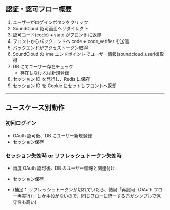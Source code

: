 ## 認証・認可フロー概要

1. ユーザーがログインボタンをクリック
2. SoundCloud 認可画面へリダイレクト
3. 認可コード(code) + state がフロントに返却
4. フロントからバックエンドへ code + code_verifier を送信
5. バックエンドがアクセストークン取得
6. SoundCloud の /me エンドポイントでユーザー情報(soundcloud_userId)取得
7. DB にてユーザー存在チェック
   - 存在しなければ新規登録
8. セッション ID を発行し、Redis に保存
9. セッション ID を Cookie にセットしフロントへ返却

---

## ユースケース別動作

### 初回ログイン

- OAuth 認可後、DB にユーザー新規登録
- セッション保存

### セッション失効時 or リフレッシュトークン失効時

- 再度 OAuth 認可後、DB のユーザー情報と関連付け
- セッション保存

- (補足： リフレッシュトークンが切れていたら、結局「再認可（OAuth フロー再実行）」しか手段がないので、同じフローに統一する方がシンプルで保守性も高い)
